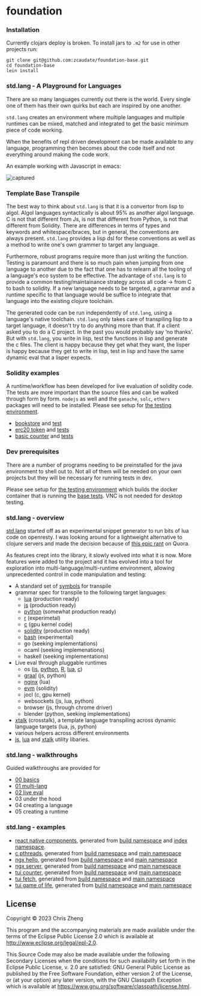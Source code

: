 # foundation


### Installation

Currently clojars deploy is broken. To install jars to `.m2` for use in other projects run:

```
git clone git@github.com:zcaudate/foundation-base.git
cd foundation-base
lein install
```

### std.lang - A Playground for Languages

There are so many languages currently out there is the world. Every single one of them has their own quirks but each are inspired by one another. 

`std.lang` creates an environment where multiple languages and multiple runtimes can be mixed, matched and integrated to get the basic minimum piece of code working. 

When the benefits of repl driven development can be made available
to any language, programming then becomes about the code itself and not everything around making the code work.

An example working with Javascript in emacs:

![captured](https://github.com/zcaudate/foundation-base/assets/1455572/c786377e-89c6-44a0-a982-517eccd99621)



### Template Base Transpile
The best way to think about `std.lang` is that it is a convertor from lisp to algol. Algol languages syntactically is about 95% as another algol language. C is not that different from Js, is not that different from Python, is not that different from Solidity. There are differences in terms of types and keywords and whitespace/braces, but in general, the conventions are always present. `std.lang` provides a lisp dsl for these conventions as well as a method to write one's own grammer to target any language.

Furthermore, robust programs require more than just writing the function. Testing is paramount and there is so much pain when jumping from one language to another due to the fact that one has to relearn all the tooling of a language's eco system to be effective. The advantage of `std.lang` is to provide a common testing/maintainance strategy across all code → from C to bash to solidity. If a new language needs to be targeted, a grammar and a runtime specific to that language would be suffice to integrate that language into the existing clojure toolchain. 

The generated code can be run independently of `std.lang`, using a language's native toolchain. `std.lang` only takes care of transpiling lisp to a target language, it doesn't try to do anything more than that. If a client asked you to do a C project. In the past you would probably say ‘no thanks’. But with `std.lang`, you write in lisp, test the functions in lisp and generate the c files. The client is happy because they get what they want, the lisper is happy because they get to write in lisp, test in lisp and have the same dynamic eval that a lisper expects.

### Solidity examples

A runtime/workflow has been developed for live evaluation of solidity code. The tests are more important than the source files and can be walked through form by form. `nodejs` as well and the `ganache`, `solc`, `ethers` packages will need to be installed. Please see setup for [the testing environment](https://github.com/zcaudate/infra-testing/blob/main/infra/Dockerfile_foundation).

- [bookstore](https://github.com/zcaudate/foundation-base/blob/main/src/web3/lib/example_bookstore.clj) and [test](https://github.com/zcaudate/foundation-base/blob/main/test/web3/lib/example_bookstore_test.clj)
- [erc20 token](https://github.com/zcaudate/foundation-base/blob/main/src/web3/lib/example_erc20.clj) and [tests](https://github.com/zcaudate/foundation-base/blob/main/test/web3/lib/example_erc20_test.clj)
- [basic counter](https://github.com/zcaudate/foundation-base/blob/main/test/web3/lib/example_counter_test.clj) and [tests](https://github.com/zcaudate/foundation-base/blob/main/test/web3/lib/example_counter_test.clj)


### Dev prerequisites

There are a number of programs needing to be preinstalled for the java environment to shell out to. Not all of them will be needed on your own projects but they will be necessary for running tests in dev.

Please see setup for [the testing environment](https://github.com/zcaudate/infra-testing/blob/main/infra/Dockerfile_foundation) which builds the docker container that is running the [base tests](https://github.com/zcaudate/foundation-ci/actions/workflows/test-base.yml). VNC is not needed for desktop testing.

### std.lang - overview

[std.lang](https://github.com/zcaudate/foundation-base/blob/main/src/std/lang.clj) started off as an experimental snippet generator to run bits of lua code on openresty. I was looking around for a lightweight alternative to clojure servers and made the decision because of [this epic rant](https://github.com/zcaudate/foundation-base/discussions/4) on Quora. 

As features crept into the library, it slowly evolved into what it is now. More features were added to the project and it has evolved into a tool for exploration into multi-language/multi-runtime environment, allowing unprecedented control in code manipulation and testing:

- A standard set of [symbols](https://github.com/zcaudate/foundation-base/blob/main/src/std/lang/base/grammar_spec.clj) for transpile
- grammar spec for transpile to the following target languages:
  - [lua](https://github.com/zcaudate/foundation-base/blob/main/src/std/lang/model/spec_lua.clj)       (production ready)
  - [js](https://github.com/zcaudate/foundation-base/blob/main/src/std/lang/model/spec_js.clj)        (production ready)
  - [python](https://github.com/zcaudate/foundation-base/blob/main/src/std/lang/model/spec_python.clj)    (somewhat production ready)
  - [r](https://github.com/zcaudate/foundation-base/blob/main/src/std/lang/model/spec_r.clj)         (experimetal)
  - [c](https://github.com/zcaudate/foundation-base/blob/main/src/std/lang/model/spec_c.clj)         (gpu kernel code)
  - [solidity](https://github.com/zcaudate/foundation-base/blob/main/src/rt/solidity/grammar.clj)  (production ready)
  - [bash](https://github.com/zcaudate/foundation-base/blob/main/src/std/lang/model/spec_bash.clj)      (experimental)
  - go        (seeking implementations)
  - ocaml     (seeking implemenations)
  - haskell   (seeking implementations)
- Live eval through pluggable runtimes
  - os      ([js](https://github.com/zcaudate/foundation-base/blob/main/src/rt/basic/impl/process_js.clj), [python](https://github.com/zcaudate/foundation-base/blob/main/src/rt/basic/impl/process_python.clj), [R](https://github.com/zcaudate/foundation-base/blob/main/src/rt/basic/impl/process_r.clj), [lua](https://github.com/zcaudate/foundation-base/blob/main/src/rt/basic/impl/process_lua.clj), [c](https://github.com/zcaudate/foundation-base/blob/main/src/rt/basic/impl/process_c.clj))  
  - [graal](https://github.com/zcaudate/foundation-base/blob/main/src/rt/graal.clj)   (js, python)
  - [nginx](https://github.com/zcaudate/foundation-base/blob/main/src/rt/nginx.clj)   (lua)
  - [evm](https://github.com/zcaudate/foundation-base/blob/main/src/rt/solidity/client.clj)     (solidity)
  - jocl        (c, gpu kernel)  
  - websockets  (js, lua, python)
  - browser     (js, through chrome driver)
  - blender     (python, seeking implementations)
- [xtalk](https://github.com/zcaudate/foundation-base/blob/main/src/std/lang/base/grammar_xtalk.clj) (crosstalk), a template language transpiling across dynamic language targets (lua, js, python)
- various helpers across different environments
- [js](https://github.com/zcaudate/foundation-base/tree/main/src/js), [lua](https://github.com/zcaudate/foundation-base/tree/main/src/lua) and [xtalk](https://github.com/zcaudate/foundation-base/tree/main/src/xt) utility libaries.

### std.lang - walkthroughs

Guided walkthroughs are provided for 
- [00 basics](https://github.com/zcaudate/foundation-base/blob/main/src-build/walkthrough/std_lang_00_basic.clj)
- [01 multi-lang](https://github.com/zcaudate/foundation-base/blob/main/src-build/walkthrough/std_lang_01_multi.clj)
- [02 live eval](https://github.com/zcaudate/foundation-base/blob/main/src-build/walkthrough/std_lang_02_live.clj)
- 03 under the hood
- 04 creating a language
- 05 creating a runtime

### std.lang - examples

- [react native components](https://github.com/zcaudate/foundation.react-native), generated from [build namespace](https://github.com/zcaudate/foundation-base/blob/main/src-build/component/build_native_index.clj) and [index namespace](https://github.com/zcaudate/foundation-base/blob/main/src-build/component/web_native_index.clj).
- [c pthreads](https://github.com/zcaudate/play.c-000-pthreads-hello), generated from [build namespace](https://github.com/zcaudate/foundation-base/blob/main/src-build/play/c_000_pthreads_hello/build.clj) and [main namespace](https://github.com/zcaudate/foundation-base/blob/main/src-build/play/c_000_pthreads_hello/main.clj)
- [ngx hello](https://github.com/zcaudate/play.ngx-000-hello), generated from [build namespace](https://github.com/zcaudate/foundation-base/blob/main/src-build/play/ngx_000_hello/build.clj) and [main namespace](https://github.com/zcaudate/foundation-base/blob/main/src-build/play/ngx_000_hello/main.clj)
- [ngx server](https://github.com/zcaudate/play.ngx-000-hello), generated from [build namespace](https://github.com/zcaudate/foundation-base/blob/main/src-build/play/ngx_001_eval/build.clj) and [main namespace](https://github.com/zcaudate/foundation-base/blob/main/src-build/play/ngx_001_eval/main.clj)
- [tui counter](https://github.com/zcaudate/play.tui-000-counter), generated from [build namespace](https://github.com/zcaudate/foundation-base/blob/main/src-build/play/tui_000_counter/build.clj) and [main namespace](https://github.com/zcaudate/foundation-base/blob/main/src-build/play/tui_000_counter/main.clj)
- [tui fetch](https://github.com/zcaudate/play.tui-001-fetch), generated from [build namespace](https://github.com/zcaudate/foundation-base/blob/main/src-build/play/tui_001_fetch/build.clj) and [main namespace](https://github.com/zcaudate/foundation-base/blob/main/src-build/play/tui_001_fetch/main.clj)
- [tui game of life](https://github.com/zcaudate/play.tui-002-game-of-life), generated from [build namespace](https://github.com/zcaudate/foundation-base/tree/main/src-build/play/tui_002_game_of_life/build.clj) and [main namespace](https://github.com/zcaudate/foundation-base/tree/main/src-build/play/tui_002_game_of_life/main.clj)

## License

Copyright © 2023 Chris Zheng

This program and the accompanying materials are made available under the
terms of the Eclipse Public License 2.0 which is available at
http://www.eclipse.org/legal/epl-2.0.

This Source Code may also be made available under the following Secondary
Licenses when the conditions for such availability set forth in the Eclipse
Public License, v. 2.0 are satisfied: GNU General Public License as published by
the Free Software Foundation, either version 2 of the License, or (at your
option) any later version, with the GNU Classpath Exception which is available
at https://www.gnu.org/software/classpath/license.html.
